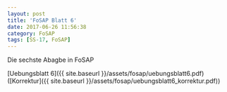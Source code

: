 ```yaml
---
layout: post
title: 'FoSAP Blatt 6'
date: 2017-06-26 11:56:38
category: FoSAP
tags: [SS-17, FoSAP]
---
```


Die sechste Abagbe in FoSAP

[Uebungsblatt 6]({{ site.baseurl }}/assets/fosap/uebungsblatt6.pdf) ([Korrektur]({{ site.baseurl }}/assets/fosap/uebungsblatt6_korrektur.pdf))
